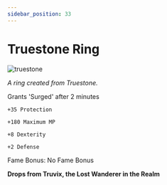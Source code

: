 ```yaml
---
sidebar_position: 33
---
```


# Truestone Ring

![truestone](https://vwiki.valorserver.com/api/item/picture/truestone%20ring)

<i>A ring created from Truestone.</i>

Grants 'Surged' after 2 minutes

    +35 Protection
    
    +180 Maximum MP
    
    +8 Dexterity
    
    +2 Defense

Fame Bonus: No Fame Bonus

**Drops from Truvix, the Lost Wanderer in the Realm**
